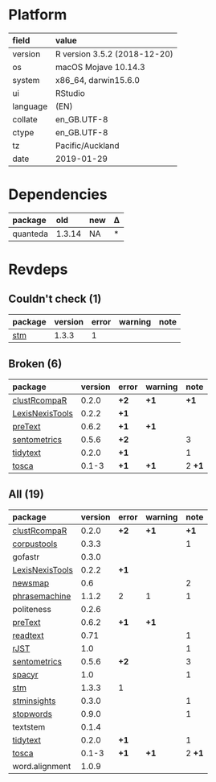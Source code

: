 # Platform

|field    |value                        |
|:--------|:----------------------------|
|version  |R version 3.5.2 (2018-12-20) |
|os       |macOS Mojave 10.14.3         |
|system   |x86_64, darwin15.6.0         |
|ui       |RStudio                      |
|language |(EN)                         |
|collate  |en_GB.UTF-8                  |
|ctype    |en_GB.UTF-8                  |
|tz       |Pacific/Auckland             |
|date     |2019-01-29                   |

# Dependencies

|package  |old    |new |Δ  |
|:--------|:------|:---|:--|
|quanteda |1.3.14 |NA  |*  |

# Revdeps

## Couldn't check (1)

|package                |version |error |warning |note |
|:----------------------|:-------|:-----|:-------|:----|
|[stm](problems.md#stm) |1.3.3   |1     |        |     |

## Broken (6)

|package                                        |version |error  |warning |note     |
|:----------------------------------------------|:-------|:------|:-------|:--------|
|[clustRcompaR](problems.md#clustrcompar)       |0.2.0   |__+2__ |__+1__  |__+1__   |
|[LexisNexisTools](problems.md#lexisnexistools) |0.2.2   |__+1__ |        |         |
|[preText](problems.md#pretext)                 |0.6.2   |__+1__ |__+1__  |         |
|[sentometrics](problems.md#sentometrics)       |0.5.6   |__+2__ |        |3        |
|[tidytext](problems.md#tidytext)               |0.2.0   |__+1__ |        |1        |
|[tosca](problems.md#tosca)                     |0.1-3   |__+1__ |__+1__  |2 __+1__ |

## All (19)

|package                                        |version |error  |warning |note     |
|:----------------------------------------------|:-------|:------|:-------|:--------|
|[clustRcompaR](problems.md#clustrcompar)       |0.2.0   |__+2__ |__+1__  |__+1__   |
|[corpustools](problems.md#corpustools)         |0.3.3   |       |        |1        |
|gofastr                                        |0.3.0   |       |        |         |
|[LexisNexisTools](problems.md#lexisnexistools) |0.2.2   |__+1__ |        |         |
|[newsmap](problems.md#newsmap)                 |0.6     |       |        |2        |
|[phrasemachine](problems.md#phrasemachine)     |1.1.2   |2      |1       |1        |
|politeness                                     |0.2.6   |       |        |         |
|[preText](problems.md#pretext)                 |0.6.2   |__+1__ |__+1__  |         |
|[readtext](problems.md#readtext)               |0.71    |       |        |1        |
|[rJST](problems.md#rjst)                       |1.0     |       |        |1        |
|[sentometrics](problems.md#sentometrics)       |0.5.6   |__+2__ |        |3        |
|[spacyr](problems.md#spacyr)                   |1.0     |       |        |1        |
|[stm](problems.md#stm)                         |1.3.3   |1      |        |         |
|[stminsights](problems.md#stminsights)         |0.3.0   |       |        |1        |
|[stopwords](problems.md#stopwords)             |0.9.0   |       |        |1        |
|textstem                                       |0.1.4   |       |        |         |
|[tidytext](problems.md#tidytext)               |0.2.0   |__+1__ |        |1        |
|[tosca](problems.md#tosca)                     |0.1-3   |__+1__ |__+1__  |2 __+1__ |
|word.alignment                                 |1.0.9   |       |        |         |

